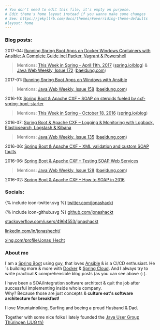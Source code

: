 ```yaml
---
# You don't need to edit this file, it's empty on purpose.
# Edit theme's home layout instead if you wanna make some changes
# See: https://jekyllrb.com/docs/themes/#overriding-theme-defaults
#layout: home
---
```


### Blog posts:

2017-04: [Running Spring Boot Apps on Docker Windows Containers with Ansible: A Complete Guide incl Packer, Vagrant & Powershell](https://blog.codecentric.de/en/2017/04/ansible-docker-windows-containers-spring-boot/)
> Mentions: [This Week in Spring - April 11th, 2017](https://spring.io/blog/2017/04/11/this-week-in-spring-april-11th-2017) ([spring.io/blog](https://spring.io/blog)) & [Java Web Weekly, Issue 172](http://www.baeldung.com/java-web-weekly-172) ([baeldung.com](http://www.baeldung.com/category/weekly-review/))

2017-01: [Running Spring Boot Apps on Windows with Ansible](https://blog.codecentric.de/en/2017/01/ansible-windows-spring-boot/)

> Mentions: [Java Web Weekly, Issue 158](http://www.baeldung.com/java-web-weekly-158) ([baeldung.com](http://www.baeldung.com/category/weekly-review/))

2016-10: [Spring Boot & Apache CXF – SOAP on steroids fueled by cxf-spring-boot-starter](https://blog.codecentric.de/en/2016/10/spring-boot-apache-cxf-spring-boot-starter/)

> Mentions: [This Week in Spring - October 18, 2016](https://spring.io/blog/2016/10/18/this-week-in-spring-october-18-2016) ([spring.io/blog](https://spring.io/blog))

2016-07: [Spring Boot & Apache CXF – Logging & Monitoring with Logback, Elasticsearch, Logstash & Kibana](https://blog.codecentric.de/en/2016/07/spring-boot-apache-cxf-logging-monitoring-logback-elasticsearch-logstash-kibana/)

> Mentions: [Java Web Weekly, Issue 135](http://www.baeldung.com/java-web-weekly-135) ([baeldung.com](http://www.baeldung.com/category/weekly-review/))

2016-06: [Spring Boot & Apache CXF – XML validation and custom SOAP faults](https://blog.codecentric.de/en/2016/06/spring-boot-apache-cxf-xml-validation-custom-soap-faults/)

2016-06: [Spring Boot & Apache CXF – Testing SOAP Web Services](https://blog.codecentric.de/en/2016/06/spring-boot-apache-cxf-testing-soap-webservices/)

> Mentions: [Java Web Weekly, Issue 128](http://www.baeldung.com/java-web-weekly-128) ([baeldung.com](http://www.baeldung.com/category/weekly-review/))

2016-02: [Spring Boot & Apache CXF – How to SOAP in 2016](https://blog.codecentric.de/en/2016/02/spring-boot-apache-cxf/)


### Socials:
<span class="icon icon--github">{% include icon-twitter.svg %}</span> [twitter.com/jonashackt](https://twitter.com/jonashackt) 

<span class="icon icon--github">{% include icon-github.svg %}</span> [github.com/jonashackt](https://github.com/jonashackt)

[stackoverflow.com/users/4964553/jonashackt](http://stackoverflow.com/users/4964553/jonashackt)

[linkedin.com/in/jonashecht/](https://www.linkedin.com/in/jonashecht/)

[xing.com/profile/Jonas_Hecht](https://www.xing.com/profile/Jonas_Hecht)

### About me

I´am a [Spring Boot](https://projects.spring.io/spring-boot/) using guy, that loves [Ansible](https://www.ansible.com/) & is a CI/CD enthusiast. 
He´s building more & more with [Docker](https://www.docker.com/) & [Spring Cloud](http://projects.spring.io/spring-cloud/). And I always try to write practical & comprehensible blog posts (as you can see above :) ).

I have been a SOA/Integration software architect & quit the job after successful implementing inside whole company.  
Why? Because those are just concepts & __culture eat's software architecture for breakfast!__

I love Mountainbiking, Surfing and beeing a proud Husband & Dad.

Together with some nice folks I lately founded the [Java User Group Thüringen (JUG th)](https://twitter.com/jug_th)